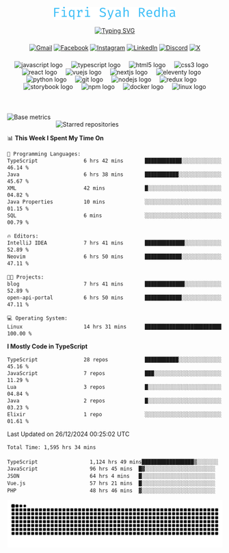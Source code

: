 <p align="center">
  <img src="./assets/name.svg" height="30" alt="Fiqri Syah Redha" />
</p>

<p align="center">
  <a href="https://git.io/typing-svg"><img src="https://readme-typing-svg.demolab.com?font=Fira+Code&pause=1000&center=true&vCenter=true&random=false&width=435&lines=Mid-Level+Frontend+Engineer;2%2B+years+experience;Always+learning+new+things" alt="Typing SVG" /></a>
</p>

###

<div align="center">

[![Gmail](https://img.shields.io/badge/Gmail-D14836?logo=gmail&logoColor=white)](mailto:fiqrisyahredha@gmail.com)
[![Facebook](https://img.shields.io/badge/Facebook-%231877F2.svg?logo=Facebook&logoColor=white)](https://www.facebook.com/fiqrisyahredha)
[![Instagram](https://img.shields.io/badge/Instagram-%23E4405F.svg?logo=Instagram&logoColor=white)](https://instagram.com/fiqrisyahredha)
[![LinkedIn](https://img.shields.io/badge/Linkedin-%230077B5.svg?logo=linkedin&logoColor=white)](https://www.linkedin.com/in/fiqrisyahredha)
[![Discord](https://img.shields.io/badge/Discord-%235865F2.svg?&logo=discord&logoColor=white)](https://discordapp.com/users/484183499050582027)
[![X](https://img.shields.io/badge/X-%23000000.svg?logo=X&logoColor=white)](https://x.com/fiqrisyahredha)

</div>

###

<div align="center">
  <img src="https://cdn.jsdelivr.net/gh/devicons/devicon/icons/javascript/javascript-original.svg" height="32" alt="javascript logo"  />
  <img width="12" />
  <img src="https://cdn.jsdelivr.net/gh/devicons/devicon/icons/typescript/typescript-original.svg" height="32" alt="typescript logo"  />
  <img width="12" />
  <img src="https://cdn.jsdelivr.net/gh/devicons/devicon/icons/html5/html5-original.svg" height="32" alt="html5 logo"  />
  <img width="12" />
  <img src="https://cdn.jsdelivr.net/gh/devicons/devicon/icons/css3/css3-original.svg" height="32" alt="css3 logo"  />
  <img width="12" />
  <img src="https://cdn.jsdelivr.net/gh/devicons/devicon/icons/react/react-original.svg" height="32" alt="react logo"  />
  <img width="12" />
  <img src="https://cdn.jsdelivr.net/gh/devicons/devicon/icons/vuejs/vuejs-original.svg" height="32" alt="vuejs logo"  />
  <img width="12" />
  <img src="https://cdn.jsdelivr.net/gh/devicons/devicon/icons/nextjs/nextjs-original.svg" height="32" alt="nextjs logo"  />
  <img width="12" />
  <img src="https://cdn.jsdelivr.net/gh/devicons/devicon/icons/eleventy/eleventy-original.svg" height="32" alt="eleventy logo"  />
  <img width="12" />
  <img src="https://cdn.jsdelivr.net/gh/devicons/devicon/icons/python/python-original.svg" height="32" alt="python logo"  />
  <img width="12" />
  <img src="https://cdn.jsdelivr.net/gh/devicons/devicon/icons/git/git-original.svg" height="32" alt="git logo"  />
  <img width="12" />
  <img src="https://cdn.jsdelivr.net/gh/devicons/devicon/icons/nodejs/nodejs-original.svg" height="32" alt="nodejs logo"  />
  <img width="12" />
  <img src="https://cdn.jsdelivr.net/gh/devicons/devicon/icons/redux/redux-original.svg" height="32" alt="redux logo"  />
  <img width="12" />
  <img src="https://cdn.jsdelivr.net/gh/devicons/devicon/icons/storybook/storybook-original.svg" height="32" alt="storybook logo"  />
  <img width="12" />
  <img src="https://cdn.jsdelivr.net/gh/devicons/devicon/icons/npm/npm-original-wordmark.svg" height="32" alt="npm logo"  />
  <img width="12" />
  <img src="https://cdn.jsdelivr.net/gh/devicons/devicon/icons/docker/docker-original.svg" height="32" alt="docker logo"  />
  <img width="12" />
  <img src="https://cdn.jsdelivr.net/gh/devicons/devicon/icons/linux/linux-original.svg" height="32" alt="linux logo"  />
</div>

###

<br clear="both">

<!--START_SECTION:metrics-->

[<img align="left" width="390" alt="Base metrics" src="https://gist.githubusercontent.com/fiqrisr/bbcf04a19349368e6c7873e2f7bbd987/raw/base.svg">](#)
[<img align="right" width="390" alt="Starred repositories" src="https://gist.githubusercontent.com/fiqrisr/bbcf04a19349368e6c7873e2f7bbd987/raw/starred.svg">](#)

<br clear="both">
<p></p>

<!--END_SECTION:metrics-->

<!-- <p align="center"> -->
<!--   <img src="https://github-readme-streak-stats.herokuapp.com/?user=fiqrisr&theme=ayu-mirage&hide_border=false" height="160" /> -->
<!-- </p> -->

<!--START_SECTION:waka1-->
📊 **This Week I Spent My Time On** 

```text
💬 Programming Languages: 
TypeScript               6 hrs 42 mins       ████████████░░░░░░░░░░░░░   46.14 % 
Java                     6 hrs 38 mins       ███████████░░░░░░░░░░░░░░   45.67 % 
XML                      42 mins             █░░░░░░░░░░░░░░░░░░░░░░░░   04.82 % 
Java Properties          10 mins             ░░░░░░░░░░░░░░░░░░░░░░░░░   01.15 % 
SQL                      6 mins              ░░░░░░░░░░░░░░░░░░░░░░░░░   00.79 % 

🔥 Editors: 
IntelliJ IDEA            7 hrs 41 mins       █████████████░░░░░░░░░░░░   52.89 % 
Neovim                   6 hrs 50 mins       ████████████░░░░░░░░░░░░░   47.11 % 

🐱‍💻 Projects: 
blog                     7 hrs 41 mins       █████████████░░░░░░░░░░░░   52.89 % 
open-api-portal          6 hrs 50 mins       ████████████░░░░░░░░░░░░░   47.11 % 

💻 Operating System: 
Linux                    14 hrs 31 mins      █████████████████████████   100.00 % 
```

**I Mostly Code in TypeScript** 

```text
TypeScript               28 repos            ███████████░░░░░░░░░░░░░░   45.16 % 
JavaScript               7 repos             ███░░░░░░░░░░░░░░░░░░░░░░   11.29 % 
Lua                      3 repos             █░░░░░░░░░░░░░░░░░░░░░░░░   04.84 % 
Java                     2 repos             █░░░░░░░░░░░░░░░░░░░░░░░░   03.23 % 
Elixir                   1 repo              ░░░░░░░░░░░░░░░░░░░░░░░░░   01.61 % 
```




 Last Updated on 26/12/2024 00:25:02 UTC
<!--END_SECTION:waka1-->

<!--START_SECTION:waka2-->

```txt
Total Time: 1,595 hrs 34 mins

TypeScript                 1,124 hrs 49 mins█████████████████▒░░░░░░░   69.95 %
JavaScript                 96 hrs 45 mins  █▓░░░░░░░░░░░░░░░░░░░░░░░   06.02 %
JSON                       64 hrs 4 mins   █░░░░░░░░░░░░░░░░░░░░░░░░   03.98 %
Vue.js                     57 hrs 21 mins  █░░░░░░░░░░░░░░░░░░░░░░░░   03.57 %
PHP                        48 hrs 46 mins  ▓░░░░░░░░░░░░░░░░░░░░░░░░   03.03 %
```

<!--END_SECTION:waka2-->

<img src="https://raw.githubusercontent.com/fiqrisr/fiqrisr/output/snake.svg" alt="Snake animation" />
